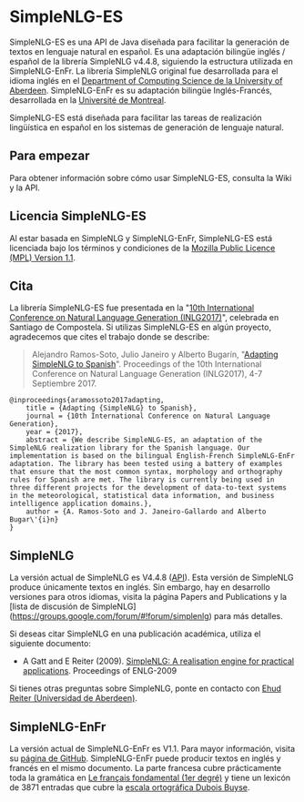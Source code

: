 SimpleNLG-ES
=========

SimpleNLG-ES es una API de Java diseñada para facilitar la generación de textos en lenguaje natural en español. Es una adaptación bilingüe inglés / español de la librería SimpleNLG v4.4.8, siguiendo la estructura utilizada en SimpleNLG-EnFr. La librería SimpleNLG original fue desarrollada para el idioma inglés en el [Department of Computing Science de la University of Aberdeen](https://www.abdn.ac.uk/ncs/departments/computing-science/natural-language-generation-187.php). SimpleNLG-EnFr es su adaptación bilingüe Inglés-Francés, desarrollada en la [Université de Montreal](http://www-etud.iro.umontreal.ca/~vaudrypl/snlgbil/snlgEnFr_francais.xhtml).

SimpleNLG-ES está diseñada para facilitar las tareas de realización lingüística en español en los sistemas de generación de lenguaje natural.

Para empezar
------------
Para obtener información sobre cómo usar SimpleNLG-ES, consulta la Wiki y la API.

Licencia SimpleNLG-ES
-----------------------------
Al estar basada en SimpleNLG y SimpleNLG-EnFr, SimpleNLG-ES está licenciada bajo los términos y condiciones de la [Mozilla Public Licence (MPL) Version 1.1](http://www.mozilla.org/MPL/).


Cita
----
La librería SimpleNLG-ES fue presentada en la "[10th International Conference on Natural Language Generation (INLG2017)](https://eventos.citius.usc.es/inlg2017)", celebrada en Santiago de Compostela. Si utilizas SimpleNLG-ES en algún proyecto, agradecemos que cites el trabajo donde se describe:

> Alejandro Ramos-Soto, Julio Janeiro y Alberto Bugarín, "[Adapting SimpleNLG to Spanish](https://eventos.citius.usc.es/inlg2017/resources/final/51/51_Paper.pdf)". Proceedings of the 10th International Conference on Natural Language Generation (INLG2017), 4-7 Septiembre 2017.

```
@inproceedings{aramossoto2017adapting,
	title = {Adapting {SimpleNLG} to Spanish},
	journal = {10th International Conference on Natural Language Generation},
	year = {2017},
	abstract = {We describe SimpleNLG-ES, an adaptation of the SimpleNLG realization library for the Spanish language. Our implementation is based on the bilingual English-French SimpleNLG-EnFr adaptation. The library has been tested using a battery of examples that ensure that the most common syntax, morphology and orthography rules for Spanish are met. The library is currently being used in three different projects for the development of data-to-text systems in the meteorological, statistical data information, and business intelligence application domains.},
	author = {A. Ramos-Soto and J. Janeiro-Gallardo and Alberto Bugar\'{i}n}
}  
```

SimpleNLG
------------------
La versión actual de SimpleNLG es V4.4.8 ([API](https://cdn.rawgit.com/simplenlg/simplenlg/master/docs/javadoc/index.html)). Esta versión de SimpleNLG produce únicamente textos en inglés. Sin embargo, hay en desarrollo versiones para otros idiomas, visita la página Papers and Publications y la [lista de discusión de SimpleNLG] (https://groups.google.com/forum/#!forum/simplenlg) para más detalles.

Si deseas citar SimpleNLG en una publicación académica, utiliza el siguiente documento:

* A Gatt and E Reiter (2009). [SimpleNLG: A realisation engine for practical applications](http://aclweb.org/anthology/W/W09/W09-0613.pdf). Proceedings of ENLG-2009

Si tienes otras preguntas sobre SimpleNLG, ponte en contacto con [Ehud Reiter (Universidad de Aberdeen)](https://www.abdn.ac.uk/ncs/profiles/e.reiter/).

SimpleNLG-EnFr
-----------------------------
La versión actual de SimpleNLG-EnFr es V1.1. Para mayor información, visita su [página de GitHub](https://github.com/rali-udem/SimpleNLG-EnFr).
SimpleNLG-EnFr puede producir textos en inglés y francés en el mismo documento. La parte francesa cubre prácticamente toda la gramática en [Le français fondamental (1er degré)](http://fr.wikipedia.org/wiki/Fran%C3%A7ais_fondamental) y tiene un lexicón de 3871 entradas que cubre la [escala ortográfica Dubois Buyse](http://o.bacquet.free.fr/db2.htm).